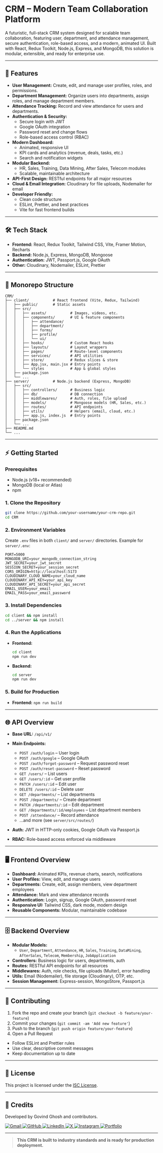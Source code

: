 # CRM – Modern Team Collaboration Platform

A futuristic, full-stack CRM system designed for scalable team collaboration, featuring user, department, and attendance management, secure authentication, role-based access, and a modern, animated UI. Built with React, Redux Toolkit, Node.js, Express, and MongoDB, this solution is modular, extensible, and ready for enterprise use.

---

## 🚀 Features

- **User Management:** Create, edit, and manage user profiles, roles, and permissions.
- **Department Management:** Organize users into departments, assign roles, and manage department members.
- **Attendance Tracking:** Record and view attendance for users and departments.
- **Authentication & Security:**
  - Secure login with JWT
  - Google OAuth integration
  - Password reset and change flows
  - Role-based access control (RBAC)
- **Modern Dashboard:**
  - Animated, responsive UI
  - KPI cards and analytics (revenue, deals, tasks, etc.)
  - Search and notification widgets
- **Modular Backend:**
  - HR, Sales, Training, Data Mining, After Sales, Telecom modules
  - Scalable, maintainable architecture
- **API-First Design:** RESTful endpoints for all major resources
- **Cloud & Email Integration:** Cloudinary for file uploads, Nodemailer for email
- **Developer Friendly:**
  - Clean code structure
  - ESLint, Prettier, and best practices
  - Vite for fast frontend builds

---

## 🛠️ Tech Stack

- **Frontend:** React, Redux Toolkit, Tailwind CSS, Vite, Framer Motion, Recharts
- **Backend:** Node.js, Express, MongoDB, Mongoose
- **Authentication:** JWT, Passport.js, Google OAuth
- **Other:** Cloudinary, Nodemailer, ESLint, Prettier

---

## 📁 Monorepo Structure

```
CRM/
├── client/           # React frontend (Vite, Redux, Tailwind)
│   ├── public/       # Static assets
│   ├── src/
│   │   ├── assets/           # Images, videos, etc.
│   │   ├── components/       # UI & feature components
│   │   │   ├── attendance/
│   │   │   ├── department/
│   │   │   ├── forms/
│   │   │   ├── profile/
│   │   │   └── ui/
│   │   ├── hooks/            # Custom React hooks
│   │   ├── layouts/          # Layout wrappers
│   │   ├── pages/            # Route-level components
│   │   ├── services/         # API utilities
│   │   ├── store/            # Redux slices & store
│   │   ├── App.jsx, main.jsx # Entry points
│   │   └── styles            # App & global styles
│   ├── package.json
│   └── ...
├── server/           # Node.js backend (Express, MongoDB)
│   ├── src/
│   │   ├── controllers/      # Business logic
│   │   ├── db/               # DB connection
│   │   ├── middlewares/      # Auth, roles, file upload
│   │   ├── models/           # Mongoose models (HR, Sales, etc.)
│   │   ├── routes/           # API endpoints
│   │   ├── utils/            # Helpers (email, cloud, etc.)
│   │   ├── app.js, index.js  # Entry points
│   ├── package.json
│   └── ...
├── README.md
└── ...
```

---

## ⚡ Getting Started

### Prerequisites
- Node.js (v18+ recommended)
- MongoDB (local or Atlas)
- npm

### 1. Clone the Repository
```bash
git clone https://github.com/your-username/your-crm-repo.git
cd CRM
```

### 2. Environment Variables
Create `.env` files in both `client/` and `server/` directories. Example for `server/.env`:
```
PORT=5000
MONGODB_URI=your_mongodb_connection_string
JWT_SECRET=your_jwt_secret
SESSION_SECRET=your_session_secret
CORS_ORIGIN=http://localhost:5173
CLOUDINARY_CLOUD_NAME=your_cloud_name
CLOUDINARY_API_KEY=your_api_key
CLOUDINARY_API_SECRET=your_api_secret
EMAIL_USER=your_email
EMAIL_PASS=your_email_password
```

### 3. Install Dependencies
```bash
cd client && npm install
cd ../server && npm install
```

### 4. Run the Applications
- **Frontend:**
  ```bash
  cd client
  npm run dev
  ```
- **Backend:**
  ```bash
  cd server
  npm run dev
  ```

### 5. Build for Production
- **Frontend:** `npm run build`

---

## 🌐 API Overview

- **Base URL:** `/api/v1/`
- **Main Endpoints:**
  - `POST /auth/login` – User login
  - `POST /auth/google` – Google OAuth
  - `POST /auth/forgot-password` – Request password reset
  - `POST /auth/reset-password` – Reset password
  - `GET /users/` – List users
  - `GET /users/:id` – Get user profile
  - `PATCH /users/:id` – Edit user
  - `DELETE /users/:id` – Delete user
  - `GET /departments/` – List departments
  - `POST /departments/` – Create department
  - `PATCH /departments/:id` – Edit department
  - `GET /departments/:id/employees` – List department members
  - `POST /attendance/` – Record attendance
  - ...and more (see `server/src/routes/`)

- **Auth:** JWT in HTTP-only cookies, Google OAuth via Passport.js
- **RBAC:** Role-based access enforced via middleware

---

## 🖥️ Frontend Overview

- **Dashboard:** Animated KPIs, revenue charts, search, notifications
- **User Profiles:** View, edit, and manage users
- **Departments:** Create, edit, assign members, view department employees
- **Attendance:** Mark and view attendance records
- **Authentication:** Login, signup, Google OAuth, password reset
- **Responsive UI:** Tailwind CSS, dark mode, modern design
- **Reusable Components:** Modular, maintainable codebase

---

## 🗄️ Backend Overview

- **Modular Models:**
  - `User`, `Department`, `Attendance`, `HR`, `Sales`, `Training`, `DataMining`, `AfterSales`, `Telecom`, `Membership`, `JobApplication`
- **Controllers:** Business logic for users, departments, auth
- **Routes:** RESTful API endpoints for all resources
- **Middlewares:** Auth, role checks, file uploads (Multer), error handling
- **Utils:** Email (Nodemailer), file storage (Cloudinary), OTP, etc.
- **Session Management:** Express-session, MongoStore, Passport.js

---

## 🤝 Contributing

1. Fork the repo and create your branch (`git checkout -b feature/your-feature`)
2. Commit your changes (`git commit -am 'Add new feature'`)
3. Push to the branch (`git push origin feature/your-feature`)
4. Open a Pull Request

- Follow ESLint and Prettier rules
- Use clear, descriptive commit messages
- Keep documentation up to date

---

## 📄 License

This project is licensed under the [ISC License](LICENSE).

---

## 🙏 Credits

Developed by Govind Ghosh and contributors.

<p align="left">
  <a href="mailto:govindghosh0@gmail.com" target="_blank" title="Gmail">
    <img src="https://img.shields.io/badge/Gmail-D14836?style=for-the-badge&logo=gmail&logoColor=white" alt="Gmail" />
  </a>
  <a href="https://github.com/govindghosh/" target="_blank" title="GitHub">
    <img src="https://img.shields.io/badge/GitHub-181717?style=for-the-badge&logo=github&logoColor=white" alt="GitHub" />
  </a>
  <a href="https://in.linkedin.com/in/govind-web-developer" target="_blank" title="LinkedIn">
    <img src="https://img.shields.io/badge/LinkedIn-0A66C2?style=for-the-badge&logo=linkedin&logoColor=white" alt="LinkedIn" />
  </a>
  <a href="https://x.com/govind_ghosh" target="_blank" title="X (Twitter)">
    <img src="https://img.shields.io/badge/X-000000?style=for-the-badge&logo=x&logoColor=white" alt="X" />
  </a>
  <a href="https://www.instagram.com/govindghosh0/" target="_blank" title="Instagram">
    <img src="https://img.shields.io/badge/Instagram-E4405F?style=for-the-badge&logo=instagram&logoColor=white" alt="Instagram" />
  </a>
  <a href="https://portfolio-gold-sigma.vercel.app/" target="_blank" title="Portfolio">
    <img src="https://img.shields.io/badge/Portfolio-FFD700?style=for-the-badge&logo=vercel&logoColor=black" alt="Portfolio" />
  </a>
</p>

---

> **This CRM is built to industry standards and is ready for production deployment.**
